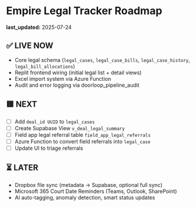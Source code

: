 # Empire Legal Tracker Roadmap

**last_updated:** 2025-07-24

## ✅ LIVE NOW
- Core legal schema (`legal_cases`, `legal_case_bills`, `legal_case_history`, `legal_bill_allocations`)
- Replit frontend wiring (initial legal list + detail views)
- Excel import system via Azure Function
- Audit and error logging via doorloop_pipeline_audit

## 🟨 NEXT
- [ ] Add `deal_id UUID` to `legal_cases`
- [ ] Create Supabase View `v_deal_legal_summary`
- [ ] Field app legal referral table `field_app_legal_referrals`
- [ ] Azure Function to convert field referrals into `legal_case`
- [ ] Update UI to triage referrals

## ⏳ LATER
- Dropbox file sync (metadata → Supabase, optional full sync)
- Microsoft 365 Court Date Reminders (Teams, Outlook, SharePoint)
- AI auto-tagging, anomaly detection, smart status updates

